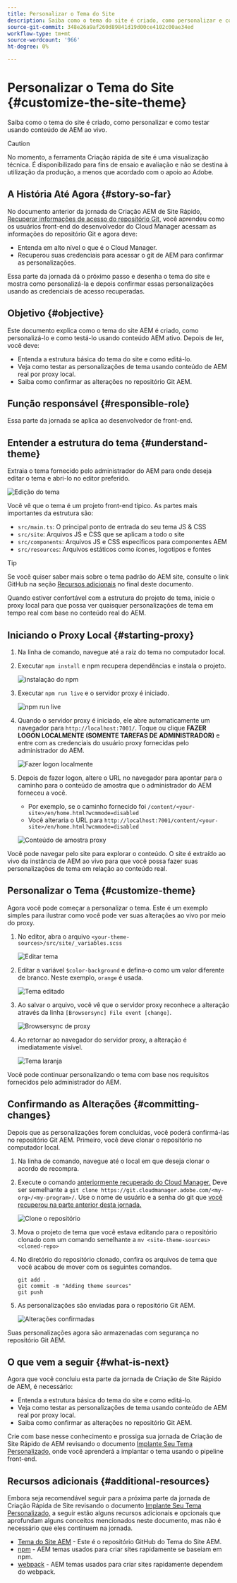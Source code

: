 ```yaml
---
title: Personalizar o Tema do Site
description: Saiba como o tema do site é criado, como personalizar e como testar usando conteúdo de AEM ao vivo.
source-git-commit: 348e26a9af260d89841d19d00ce4102c00ae34ed
workflow-type: tm+mt
source-wordcount: '966'
ht-degree: 0%

---
```



# Personalizar o Tema do Site {#customize-the-site-theme}

Saiba como o tema do site é criado, como personalizar e como testar usando conteúdo de AEM ao vivo.

>[!CAUTION]
>
>No momento, a ferramenta Criação rápida de site é uma visualização técnica. É disponibilizado para fins de ensaio e avaliação e não se destina à utilização da produção, a menos que acordado com o apoio ao Adobe.

## A História Até Agora {#story-so-far}

No documento anterior da jornada de Criação AEM de Site Rápido, [Recuperar informações de acesso do repositório Git,](retrieve-access.md) você aprendeu como os usuários front-end do desenvolvedor do Cloud Manager acessam as informações do repositório Git e agora deve:

* Entenda em alto nível o que é o Cloud Manager.
* Recuperou suas credenciais para acessar o git de AEM para confirmar as personalizações.

Essa parte da jornada dá o próximo passo e desenha o tema do site e mostra como personalizá-la e depois confirmar essas personalizações usando as credenciais de acesso recuperadas.

## Objetivo {#objective}

Este documento explica como o tema do site AEM é criado, como personalizá-lo e como testá-lo usando conteúdo AEM ativo. Depois de ler, você deve:

* Entenda a estrutura básica do tema do site e como editá-lo.
* Veja como testar as personalizações de tema usando conteúdo de AEM real por proxy local.
* Saiba como confirmar as alterações no repositório Git AEM.

## Função responsável {#responsible-role}

Essa parte da jornada se aplica ao desenvolvedor de front-end.

## Entender a estrutura do tema {#understand-theme}

Extraia o tema fornecido pelo administrador do AEM para onde deseja editar o tema e abri-lo no editor preferido.

![Edição do tema](assets/edit-theme.png)

Você vê que o tema é um projeto front-end típico. As partes mais importantes da estrutura são:

* `src/main.ts`: O principal ponto de entrada do seu tema JS &amp; CSS
* `src/site`: Arquivos JS e CSS que se aplicam a todo o site
* `src/components`: Arquivos JS e CSS específicos para componentes AEM
* `src/resources`: Arquivos estáticos como ícones, logotipos e fontes

>[!TIP]
>
>Se você quiser saber mais sobre o tema padrão do AEM site, consulte o link GitHub na seção [Recursos adicionais](#additional-resources) no final deste documento.

Quando estiver confortável com a estrutura do projeto de tema, inicie o proxy local para que possa ver quaisquer personalizações de tema em tempo real com base no conteúdo real do AEM.

## Iniciando o Proxy Local {#starting-proxy}

1. Na linha de comando, navegue até a raiz do tema no computador local.
1. Executar `npm install` e npm recupera dependências e instala o projeto.

   ![instalação do npm](assets/npm-install.png)

1. Executar `npm run live` e o servidor proxy é iniciado.

   ![npm run live](assets/npm-run-live.png)

1. Quando o servidor proxy é iniciado, ele abre automaticamente um navegador para `http://localhost:7001/`. Toque ou clique **FAZER LOGON LOCALMENTE (SOMENTE TAREFAS DE ADMINISTRADOR)** e entre com as credenciais do usuário proxy fornecidas pelo administrador do AEM.

   ![Fazer logon localmente](assets/sign-in-locally.png)

1. Depois de fazer logon, altere o URL no navegador para apontar para o caminho para o conteúdo de amostra que o administrador do AEM forneceu a você.

   * Por exemplo, se o caminho fornecido foi `/content/<your-site>/en/home.html?wcmmode=disabled`
   * Você alteraria o URL para `http://localhost:7001/content/<your-site>/en/home.html?wcmmode=disabled`

   ![Conteúdo de amostra proxy](assets/proxied-sample-content.png)

Você pode navegar pelo site para explorar o conteúdo. O site é extraído ao vivo da instância de AEM ao vivo para que você possa fazer suas personalizações de tema em relação ao conteúdo real.

## Personalizar o Tema {#customize-theme}

Agora você pode começar a personalizar o tema. Este é um exemplo simples para ilustrar como você pode ver suas alterações ao vivo por meio do proxy.

1. No editor, abra o arquivo `<your-theme-sources>/src/site/_variables.scss`

   ![Editar tema](assets/edit-theme.png)

1. Editar a variável `$color-background` e defina-o como um valor diferente de branco. Neste exemplo, `orange` é usada.

   ![Tema editado](assets/edited-theme.png)

1. Ao salvar o arquivo, você vê que o servidor proxy reconhece a alteração através da linha `[Browsersync] File event [change]`.

   ![Browsersync de proxy](assets/proxy-browsersync.png)

1. Ao retornar ao navegador do servidor proxy, a alteração é imediatamente visível.

   ![Tema laranja](assets/orange-theme.png)

Você pode continuar personalizando o tema com base nos requisitos fornecidos pelo administrador do AEM.

## Confirmando as Alterações {#committing-changes}

Depois que as personalizações forem concluídas, você poderá confirmá-las no repositório Git AEM. Primeiro, você deve clonar o repositório no computador local.

1. Na linha de comando, navegue até o local em que deseja clonar o acordo de recompra.
1. Execute o comando [anteriormente recuperado do Cloud Manager.](retrieve-access.md) Deve ser semelhante a `git clone https://git.cloudmanager.adobe.com/<my-org>/<my-program>/`. Use o nome de usuário e a senha do git que [você recuperou na parte anterior desta jornada.](retrieve-access.md)

   ![Clone o repositório](assets/clone-repo.png)

1. Mova o projeto de tema que você estava editando para o repositório clonado com um comando semelhante a `mv <site-theme-sources> <cloned-repo>`
1. No diretório do repositório clonado, confira os arquivos de tema que você acabou de mover com os seguintes comandos.

   ```text
   git add .
   git commit -m "Adding theme sources"
   git push
   ```

1. As personalizações são enviadas para o repositório Git AEM.

   ![Alterações confirmadas](assets/changes-committed.png)

Suas personalizações agora são armazenadas com segurança no repositório Git AEM.

## O que vem a seguir {#what-is-next}

Agora que você concluiu esta parte da jornada de Criação de Site Rápido de AEM, é necessário:

* Entenda a estrutura básica do tema do site e como editá-lo.
* Veja como testar as personalizações de tema usando conteúdo de AEM real por proxy local.
* Saiba como confirmar as alterações no repositório Git AEM.

Crie com base nesse conhecimento e prossiga sua jornada de Criação de Site Rápido de AEM revisando o documento [Implante Seu Tema Personalizado,](deploy-theme.md) onde você aprenderá a implantar o tema usando o pipeline front-end.

## Recursos adicionais {#additional-resources}

Embora seja recomendável seguir para a próxima parte da jornada de Criação Rápida de Site revisando o documento [Implante Seu Tema Personalizado,](deploy-theme.md) a seguir estão alguns recursos adicionais e opcionais que aprofundam alguns conceitos mencionados neste documento, mas não é necessário que eles continuem na jornada.

* [Tema do Site AEM](https://github.com/adobe/aem-site-template-standard-theme-e2e) - Este é o repositório GitHub do Tema do Site AEM.
* [npm](https://www.npmjs.com) - AEM temas usados para criar sites rapidamente se baseiam em npm.
* [webpack](https://webpack.js.org) - AEM temas usados para criar sites rapidamente dependem do webpack.